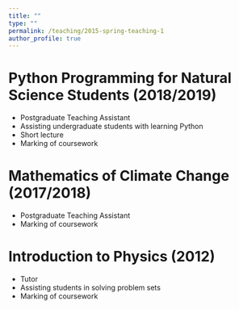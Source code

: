 ```yaml
---
title: ""
type: ""
permalink: /teaching/2015-spring-teaching-1
author_profile: true
---
```


# Python Programming for Natural Science Students (2018/2019)

* Postgraduate Teaching Assistant 
* Assisting undergraduate students with learning Python
* Short lecture 
* Marking of coursework

# Mathematics of Climate Change (2017/2018)

* Postgraduate Teaching Assistant
* Marking of coursework 

# Introduction to Physics (2012)

* Tutor 
* Assisting students in solving problem sets
* Marking of coursework 
